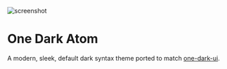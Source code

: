 ![screenshot](https://cl.ly/0591932da704/image)

# One Dark Atom

A modern, sleek, default dark syntax theme ported to match [one-dark-ui](https://github.com/atom/one-dark-ui).
